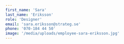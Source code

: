 ```yaml
---
first_name: 'Sara'
last_name: 'Eriksson'
role: 'Designer'
email: 'sara.eriksson@strateg.se'
phone: '070-184 44 50'
image: '/media/uploads/employee-sara-eriksson.jpg'
---
```


